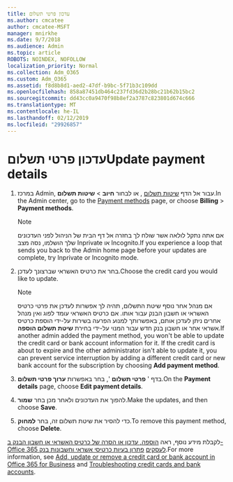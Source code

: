 ```yaml
---
title: עדכון פרטי תשלום
ms.author: cmcatee
author: cmcatee-MSFT
manager: mnirkhe
ms.date: 9/7/2018
ms.audience: Admin
ms.topic: article
ROBOTS: NOINDEX, NOFOLLOW
localization_priority: Normal
ms.collection: Adm_O365
ms.custom: Adm_O365
ms.assetid: f8d8b8d1-aed2-47df-b9bc-5f71b3c109dd
ms.openlocfilehash: 858a87451db464c237fd36d2b28bc21b62b15bc2
ms.sourcegitcommit: dd43cc0a9470f98b8ef2a3787c823801d674c666
ms.translationtype: MT
ms.contentlocale: he-IL
ms.lasthandoff: 02/12/2019
ms.locfileid: "29926857"
---
```

# <a name="update-payment-details"></a><span data-ttu-id="80718-102">עדכון פרטי תשלום</span><span class="sxs-lookup"><span data-stu-id="80718-102">Update payment details</span></span>

1. <span data-ttu-id="80718-103">במרכז Admin, עבור אל הדף [שיטות תשלום](https://go.microsoft.com/fwlink/p/?linkid=2018806) , או לבחור **חיוב** \> **שיטות תשלום**.</span><span class="sxs-lookup"><span data-stu-id="80718-103">In the Admin center, go to the [Payment methods](https://go.microsoft.com/fwlink/p/?linkid=2018806) page, or choose **Billing** \> **Payment methods**.</span></span>
    
    > [!NOTE]
    > <span data-ttu-id="80718-104">אם אתה נתקל לולאה אשר שולח לך בחזרה אל דף הבית של הניהול לפני העדכונים שלך הושלמו, נסה מצב Inprivate או Incognito.</span><span class="sxs-lookup"><span data-stu-id="80718-104">If you experience a loop that sends you back to the Admin home page before your updates are complete, try Inprivate or Incognito mode.</span></span> 
  
2. <span data-ttu-id="80718-105">בחר את כרטיס האשראי שברצונך לעדכן.</span><span class="sxs-lookup"><span data-stu-id="80718-105">Choose the credit card you would like to update.</span></span>
    
    > [!NOTE]
    > <span data-ttu-id="80718-p101">אם מנהל אחר נוסף שיטת התשלום, תהיה לך אפשרות לעדכן את פרטי כרטיס האשראי או חשבון הבנק עבור אותו. אם כרטיס האשראי עומד לפוג ואין מנהל אחרים ניתן לעדכן אותם, באפשרותך למנוע הפרעה בשירות על-ידי הוספת כרטיס אשראי אחר או חשבון בנק חדש עבור המנוי על-ידי בחירת **שיטת תשלום הוספה**.</span><span class="sxs-lookup"><span data-stu-id="80718-p101">If another admin added the payment method, you won't be able to update the credit card or bank account information for it. If the credit card is about to expire and the other administrator isn't able to update it, you can prevent service interruption by adding a different credit card or new bank account for the subscription by choosing **Add payment method**.</span></span> 
  
3. <span data-ttu-id="80718-108">בדף ' **פרטי תשלום** ', בחר באפשרות **ערוך פרטי תשלום**.</span><span class="sxs-lookup"><span data-stu-id="80718-108">On the **Payment details** page, choose **Edit payment details**.</span></span>
    
4. <span data-ttu-id="80718-109">להפוך את העדכונים ולאחר מכן בחר **שמור**.</span><span class="sxs-lookup"><span data-stu-id="80718-109">Make the updates, and then choose **Save**.</span></span>
    
5. <span data-ttu-id="80718-110">כדי להסיר את שיטת תשלום זה, בחר **למחוק**.</span><span class="sxs-lookup"><span data-stu-id="80718-110">To remove this payment method, choose **Delete**.</span></span>
    
<span data-ttu-id="80718-111">לקבלת מידע נוסף, ראה [הוספה, עדכון או הסרה של כרטיס האשראי או חשבון הבנק ב- Office 365 לעסקים](https://support.office.com/article/30ba9c83-50d8-4020-90ed-830a5b8c8724) [פתרון בעיות כרטיסי אשראי וחשבונות בנק](https://support.office.com/article/30ba9c83-50d8-4020-90ed-830a5b8c8724).</span><span class="sxs-lookup"><span data-stu-id="80718-111">For more information, see [Add, update or remove a credit card or bank account in Office 365 for Business](https://support.office.com/article/30ba9c83-50d8-4020-90ed-830a5b8c8724) and [Troubleshooting credit cards and bank accounts](https://support.office.com/article/30ba9c83-50d8-4020-90ed-830a5b8c8724).</span></span>
  

